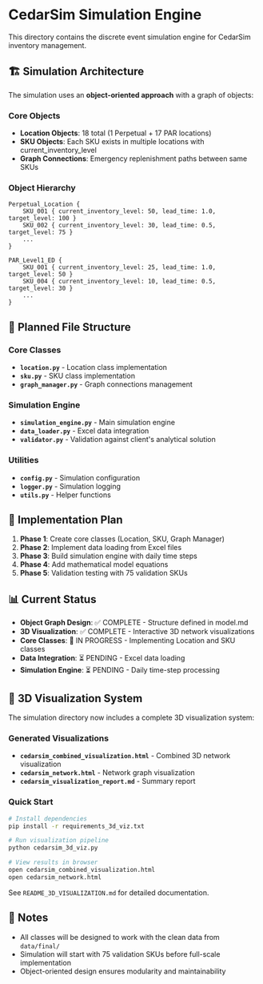 # CedarSim Simulation Engine

This directory contains the discrete event simulation engine for CedarSim inventory management.

## 🏗️ Simulation Architecture

The simulation uses an **object-oriented approach** with a graph of objects:

### **Core Objects**
- **Location Objects**: 18 total (1 Perpetual + 17 PAR locations)
- **SKU Objects**: Each SKU exists in multiple locations with current_inventory_level
- **Graph Connections**: Emergency replenishment paths between same SKUs

### **Object Hierarchy**
```
Perpetual_Location {
    SKU_001 { current_inventory_level: 50, lead_time: 1.0, target_level: 100 }
    SKU_002 { current_inventory_level: 30, lead_time: 0.5, target_level: 75 }
    ...
}

PAR_Level1_ED {
    SKU_001 { current_inventory_level: 25, lead_time: 1.0, target_level: 50 }
    SKU_004 { current_inventory_level: 10, lead_time: 0.5, target_level: 30 }
    ...
}
```

## 📁 Planned File Structure

### **Core Classes**
- **`location.py`** - Location class implementation
- **`sku.py`** - SKU class implementation  
- **`graph_manager.py`** - Graph connections management

### **Simulation Engine**
- **`simulation_engine.py`** - Main simulation engine
- **`data_loader.py`** - Excel data integration
- **`validator.py`** - Validation against client's analytical solution

### **Utilities**
- **`config.py`** - Simulation configuration
- **`logger.py`** - Simulation logging
- **`utils.py`** - Helper functions

## 🚀 Implementation Plan

1. **Phase 1**: Create core classes (Location, SKU, Graph Manager)
2. **Phase 2**: Implement data loading from Excel files
3. **Phase 3**: Build simulation engine with daily time steps
4. **Phase 4**: Add mathematical model equations
5. **Phase 5**: Validation testing with 75 validation SKUs

## 📊 Current Status

- **Object Graph Design**: ✅ COMPLETE - Structure defined in model.md
- **3D Visualization**: ✅ COMPLETE - Interactive 3D network visualizations
- **Core Classes**: 🚧 IN PROGRESS - Implementing Location and SKU classes
- **Data Integration**: ⏳ PENDING - Excel data loading
- **Simulation Engine**: ⏳ PENDING - Daily time-step processing

## 🎨 3D Visualization System

The simulation directory now includes a complete 3D visualization system:

### **Generated Visualizations**
- **`cedarsim_combined_visualization.html`** - Combined 3D network visualization
- **`cedarsim_network.html`** - Network graph visualization
- **`cedarsim_visualization_report.md`** - Summary report

### **Quick Start**
```bash
# Install dependencies
pip install -r requirements_3d_viz.txt

# Run visualization pipeline
python cedarsim_3d_viz.py

# View results in browser
open cedarsim_combined_visualization.html
open cedarsim_network.html
```

See `README_3D_VISUALIZATION.md` for detailed documentation.

## 📝 Notes

- All classes will be designed to work with the clean data from `data/final/`
- Simulation will start with 75 validation SKUs before full-scale implementation
- Object-oriented design ensures modularity and maintainability
